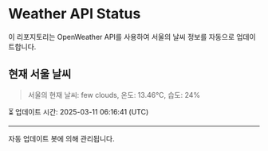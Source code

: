 
# Weather API Status

이 리포지토리는 OpenWeather API를 사용하여 서울의 날씨 정보를 자동으로 업데이트합니다.

## 현재 서울 날씨
> 서울의 현재 날씨: few clouds, 온도: 13.46°C, 습도: 24%

⏳ 업데이트 시간: 2025-03-11 06:16:41 (UTC)

---
자동 업데이트 봇에 의해 관리됩니다.
